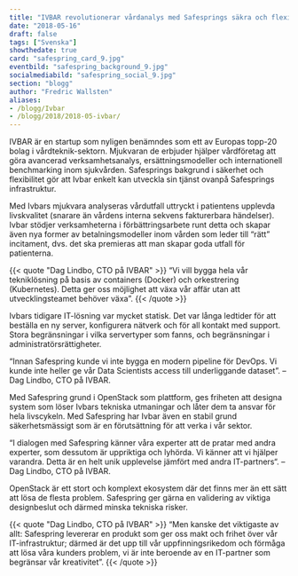 ```yaml
---
title: "IVBAR revolutionerar vårdanalys med Safesprings säkra och flexibla infrastruktur"
date: "2018-05-16"
draft: false
tags: ["Svenska"]
showthedate: true
card: "safespring_card_9.jpg"
eventbild: "safespring_background_9.jpg"
socialmediabild: "safespring_social_9.jpg"
section: "blogg"
author: "Fredric Wallsten"
aliases:
- /blogg/Ivbar
- /blogg/2018/2018-05-ivbar/
---
```


IVBAR är en  startup som nyligen benämndes som ett av Europas topp-20 bolag i vårdteknik-sektorn. Mjukvaran de erbjuder hjälper vårdföretag att göra avancerad verksamhetsanalys, ersättningsmodeller och internationell benchmarking inom sjukvården. Safesprings bakgrund i säkerhet och flexibilitet gör att Ivbar enkelt kan utveckla sin tjänst ovanpå Safesprings infrastruktur.

Med Ivbars mjukvara analyseras vårdutfall uttryckt i patientens upplevda livskvalitet (snarare än vårdens interna sekvens fakturerbara händelser). Ivbar stödjer verksamheterna i förbättringsarbete runt detta och skapar även nya former av betalningsmodeller inom vården som leder till “rätt” incitament, dvs. det ska premieras att man skapar goda utfall för patienterna.

{{< quote "Dag Lindbo, CTO på IVBAR" >}}
“Vi vill bygga hela vår tekniklösning på basis av containers (Docker) och orkestrering (Kubernetes). Detta ger oss möjlighet att växa vår affär utan att utvecklingsteamet behöver växa”.
{{< /quote >}}

Ivbars tidigare IT-lösning var mycket statisk. Det var långa ledtider för att beställa en ny server, konfigurera nätverk och för all kontakt med support. Stora begränsningar i vilka servertyper som fanns, och begränsningar i administratörsrättigheter.

“Innan Safespring kunde vi inte bygga en modern pipeline för DevOps. Vi kunde inte heller ge vår Data Scientists access till underliggande dataset”. – Dag Lindbo, CTO på IVBAR.

Med Safespring grund i OpenStack som plattform, ges friheten att designa system som löser Ivbars tekniska utmaningar och låter dem ta ansvar för hela livscykeln. Med Safespring har Ivbar även en stabil grund säkerhetsmässigt som är en förutsättning för att verka i vår sektor.

“I dialogen med Safespring känner våra experter att de pratar med andra experter, som dessutom är uppriktiga och lyhörda. Vi känner att vi hjälper varandra. Detta är en helt unik upplevelse jämfört med andra IT-partners“. – Dag Lindbo, CTO på IVBAR.

OpenStack är ett stort och komplext ekosystem där det finns mer än ett sätt att lösa de flesta problem. Safespring ger gärna en validering av viktiga designbeslut och därmed minska tekniska risker.

{{< quote "Dag Lindbo, CTO på IVBAR" >}}
“Men kanske det viktigaste av allt: Safespring levererar en produkt som ger oss makt och frihet över vår IT-infrastruktur; därmed är det upp till vår uppfinningsrikedom och förmåga att lösa våra kunders problem, vi är inte beroende av en IT-partner som begränsar vår kreativitet”.
{{< /quote >}}